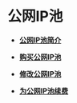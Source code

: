 # 公网IP池<a name="eipPools_0000"></a>

-   **[公网IP池简介](公网IP池简介.md)**  

-   **[购买公网IP池](购买公网IP池.md)**  

-   **[修改公网IP池](修改公网IP池.md)**  

-   **[为公网IP池续费](为公网IP池续费.md)**  


